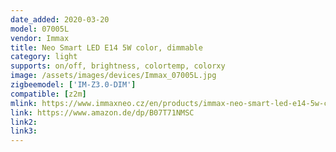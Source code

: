 ```yaml
---
date_added: 2020-03-20
model: 07005L
vendor: Immax
title: Neo Smart LED E14 5W color, dimmable
category: light
supports: on/off, brightness, colortemp, colorxy
image: /assets/images/devices/Immax_07005L.jpg
zigbeemodel: ['IM-Z3.0-DIM']
compatible: [z2m]
mlink: https://www.immaxneo.cz/en/products/immax-neo-smart-led-e14-5w-color-dimmable-zigbee-3-0/
link: https://www.amazon.de/dp/B07T71NMSC
link2: 
link3: 
---
```


